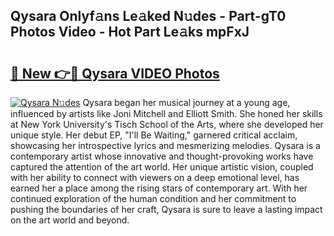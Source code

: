 ## Qysara Onlyf𝚊ns Le𝚊ked N𝚞des - Part-gT0 Photos Video - Hot Part Le𝚊ks mpFxJ

# <h2><a href="http://ab94335.deff.icu/?id=Qysara">🔗 New 👉🔴 Qysara VIDEO Photos</a></h2>

[![Qysara N𝚞des](https://i.imgur.com/rIISA9y.gif)](http://ab94335.deff.icu/?id=Qysara)
Qysara began her musical journey at a young age, influenced by artists like Joni Mitchell and Elliott Smith. She honed her skills at New York University's Tisch School of the Arts, where she developed her unique style. Her debut EP, "I'll Be Waiting," garnered critical acclaim, showcasing her introspective lyrics and mesmerizing melodies. Qysara is a contemporary artist whose innovative and thought-provoking works have captured the attention of the art world. Her unique artistic vision, coupled with her ability to connect with viewers on a deep emotional level, has earned her a place among the rising stars of contemporary art. With her continued exploration of the human condition and her commitment to pushing the boundaries of her craft, Qysara is sure to leave a lasting impact on the art world and beyond.
